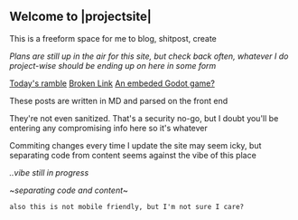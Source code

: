 
## Welcome to |projectsite|

This is a freeform space for me to blog, shitpost, create

*Plans are still up in the air for this site, but check back often, whatever I do project-wise should be ending up on here in some form*

[Today's ramble](rambles/01_01_2024.md)
[Broken Link](asdf/12_31_2023.md)
[An embeded Godot game?](goblin_camp.md)

These posts are written in MD and parsed on the front end

They're not even sanitized. That's a security no-go, but I doubt you'll be entering any compromising info here so it's whatever

Commiting changes every time I update the site may seem icky, but separating code from content seems against the vibe of this place

*..vibe still in progress*

~*separating code and content*~

`also this is not mobile friendly, but I'm not sure I care?`